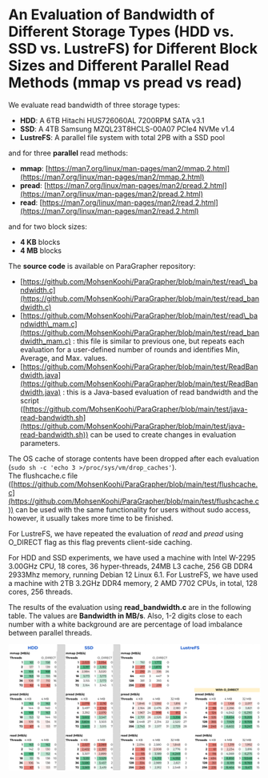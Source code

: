 
# An Evaluation of Bandwidth of Different Storage Types (HDD vs. SSD vs. LustreFS) for Different Block Sizes and Different Parallel Read Methods (mmap vs pread vs read)

We evaluate read bandwidth of three storage types:

*   **HDD**: A 6TB Hitachi HUS726060AL 7200RPM SATA v3.1
*   **SSD**: A 4TB Samsung MZQL23T8HCLS-00A07 PCIe4 NVMe v1.4
*   **LustreFS**: A parallel file system with total 2PB with a SSD pool

and for three **parallel** read methods:

*   **mmap**: [https://man7.org/linux/man-pages/man2/mmap.2.html](https://man7.org/linux/man-pages/man2/mmap.2.html)
*   **pread**: [https://man7.org/linux/man-pages/man2/pread.2.html](https://man7.org/linux/man-pages/man2/pread.2.html)
*   **read**: [https://man7.org/linux/man-pages/man2/read.2.html](https://man7.org/linux/man-pages/man2/read.2.html)

and for two block sizes:

*   **4 KB** blocks
*   **4 MB** blocks

The **source code** is available on ParaGrapher repository:

*   [https://github.com/MohsenKoohi/ParaGrapher/blob/main/test/read\_bandwidth.c](https://github.com/MohsenKoohi/ParaGrapher/blob/main/test/read_bandwidth.c)
*   [https://github.com/MohsenKoohi/ParaGrapher/blob/main/test/read\_bandwidth\_mam.c](https://github.com/MohsenKoohi/ParaGrapher/blob/main/test/read_bandwidth_mam.c) : this file is similar to previous one, but repeats each evaluation for a user-defined number of rounds and identifies Min, Average, and Max. values.
*   [https://github.com/MohsenKoohi/ParaGrapher/blob/main/test/ReadBandwidth.java](https://github.com/MohsenKoohi/ParaGrapher/blob/main/test/ReadBandwidth.java) : this is a Java-based evaluation of read bandwidth and the script ([https://github.com/MohsenKoohi/ParaGrapher/blob/main/test/java-read-bandwidth.sh](https://github.com/MohsenKoohi/ParaGrapher/blob/main/test/java-read-bandwidth.sh)) can be used to create changes in evaluation parameters.

The OS cache of storage contents have been dropped after each evaluation  
(`sudo sh -c 'echo 3 >/proc/sys/vm/drop_caches'`).  
The flushcache.c file ([https://github.com/MohsenKoohi/ParaGrapher/blob/main/test/flushcache.c](https://github.com/MohsenKoohi/ParaGrapher/blob/main/test/flushcache.c)) can be used with the same functionality for users without sudo access, however, it usually takes more time to be finished.

For LustreFS, we have repeated the evaluation of _read_ and _pread_ using O\_DIRECT flag as this flag prevents client-side caching.

For HDD and SSD experiments, we have used a machine with Intel W-2295 3.00GHz CPU, 18 cores, 36 hyper-threads, 24MB L3 cache, 256 GB DDR4 2933Mhz memory, running Debian 12 Linux 6.1. For LustreFS, we have used a machine with 2TB 3.2GHz DDR4 memory, 2 AMD 7702 CPUs, in total, 128 cores, 256 threads.

The results of the evaluation using **read\_bandwidth.c** are in the following table. The values are **Bandwidth in MB/s**. Also, 1-2 digits close to each number with a white background are are percentage of load imbalance between parallel threads.

[![](images/hdd-ssd-lustre.png)](../../../raw/main/doc/images/hdd-ssd-lustre.png)

